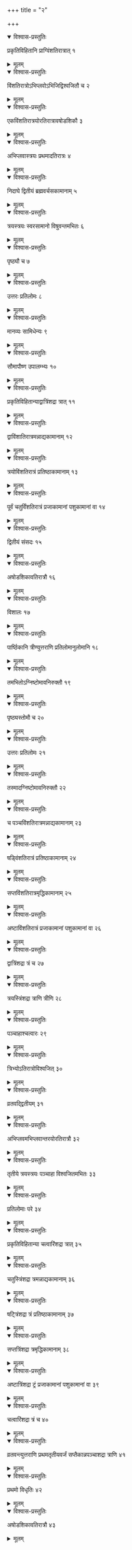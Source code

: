 +++
title = "२"

+++


<details open><summary>विश्वास-प्रस्तुतिः</summary>

प्रकृतिविहितानि प्राग्विंशतिरात्रात् १
</details>

<details><summary>मूलम्</summary>

प्रकृतिविहितानि प्राग्विंशतिरात्रात् १
</details>


<details open><summary>विश्वास-प्रस्तुतिः</summary>

विंशतिरात्रोऽभिप्लवोऽभिजिद्विश्वजितौ च २
</details>

<details><summary>मूलम्</summary>

विंशतिरात्रोऽभिप्लवोऽभिजिद्विश्वजितौ च २
</details>


<details open><summary>विश्वास-प्रस्तुतिः</summary>

एकविंशतिरात्रयोरतिरात्रावषोडशिकौ ३
</details>

<details><summary>मूलम्</summary>

एकविंशतिरात्रयोरतिरात्रावषोडशिकौ ३
</details>


<details open><summary>विश्वास-प्रस्तुतिः</summary>

अभिप्लवास्त्रयः प्रथमादतिरात्रः ४
</details>

<details><summary>मूलम्</summary>

अभिप्लवास्त्रयः प्रथमादतिरात्रः ४
</details>


<details open><summary>विश्वास-प्रस्तुतिः</summary>

निदाघे द्वितीयं ब्रह्मवर्चसकामानाम् ५
</details>

<details><summary>मूलम्</summary>

निदाघे द्वितीयं ब्रह्मवर्चसकामानाम् ५
</details>


<details open><summary>विश्वास-प्रस्तुतिः</summary>

त्रयस्त्रयः स्वरसामानो विषुवन्तमभितः ६
</details>

<details><summary>मूलम्</summary>

त्रयस्त्रयः स्वरसामानो विषुवन्तमभितः ६
</details>


<details open><summary>विश्वास-प्रस्तुतिः</summary>

पृष्ठ्यौ च ७
</details>

<details><summary>मूलम्</summary>

पृष्ठ्यौ च ७
</details>


<details open><summary>विश्वास-प्रस्तुतिः</summary>

उत्तरः प्रतिलोमः ८
</details>

<details><summary>मूलम्</summary>

उत्तरः प्रतिलोमः ८
</details>


<details open><summary>विश्वास-प्रस्तुतिः</summary>

मानव्यः सामिधेन्यः ९
</details>

<details><summary>मूलम्</summary>

मानव्यः सामिधेन्यः ९
</details>


<details open><summary>विश्वास-प्रस्तुतिः</summary>

सौमापौष्ण उपालम्भ्यः १०
</details>

<details><summary>मूलम्</summary>

सौमापौष्ण उपालम्भ्यः १०
</details>


<details open><summary>विश्वास-प्रस्तुतिः</summary>

प्रकृतिविहितान्याद्वात्रिंशद्रा त्रात् ११
</details>

<details><summary>मूलम्</summary>

प्रकृतिविहितान्याद्वात्रिंशद्रा त्रात् ११
</details>


<details open><summary>विश्वास-प्रस्तुतिः</summary>

द्वाविंशातिरात्रमन्नाद्यकामानाम् १२
</details>

<details><summary>मूलम्</summary>

द्वाविंशातिरात्रमन्नाद्यकामानाम् १२
</details>


<details open><summary>विश्वास-प्रस्तुतिः</summary>

त्रयोविंशतिरात्रं प्रतिष्ठाकामानाम् १३
</details>

<details><summary>मूलम्</summary>

त्रयोविंशतिरात्रं प्रतिष्ठाकामानाम् १३
</details>


<details open><summary>विश्वास-प्रस्तुतिः</summary>

पूर्वं चतुर्विंशतिरात्रं प्रजाकामानां पशुकामानां वा १४
</details>

<details><summary>मूलम्</summary>

पूर्वं चतुर्विंशतिरात्रं प्रजाकामानां पशुकामानां वा १४
</details>


<details open><summary>विश्वास-प्रस्तुतिः</summary>

द्वितीयं संसदः १५
</details>

<details><summary>मूलम्</summary>

द्वितीयं संसदः १५
</details>


<details open><summary>विश्वास-प्रस्तुतिः</summary>

अषोडशिकावतिरात्रौ १६
</details>

<details><summary>मूलम्</summary>

अषोडशिकावतिरात्रौ १६
</details>


<details open><summary>विश्वास-प्रस्तुतिः</summary>

विशालः १७
</details>

<details><summary>मूलम्</summary>

विशालः १७
</details>


<details open><summary>विश्वास-प्रस्तुतिः</summary>

पार्ष्ठिकानि त्रीण्युत्तराणि प्रतिलोमानुलोमानि १८
</details>

<details><summary>मूलम्</summary>

पार्ष्ठिकानि त्रीण्युत्तराणि प्रतिलोमानुलोमानि १८
</details>


<details open><summary>विश्वास-प्रस्तुतिः</summary>

तमभितोऽग्निष्टोमावनिरुक्तौ १९
</details>

<details><summary>मूलम्</summary>

तमभितोऽग्निष्टोमावनिरुक्तौ १९
</details>


<details open><summary>विश्वास-प्रस्तुतिः</summary>

पृष्ठ्यस्तोमौ च २०
</details>

<details><summary>मूलम्</summary>

पृष्ठ्यस्तोमौ च २०
</details>


<details open><summary>विश्वास-प्रस्तुतिः</summary>

उत्तरः प्रतिलोमः २१
</details>

<details><summary>मूलम्</summary>

उत्तरः प्रतिलोमः २१
</details>


<details open><summary>विश्वास-प्रस्तुतिः</summary>

तस्मादग्निष्टोमावनिरुक्तौ २२
</details>

<details><summary>मूलम्</summary>

तस्मादग्निष्टोमावनिरुक्तौ २२
</details>


<details open><summary>विश्वास-प्रस्तुतिः</summary>

च पञ्चविंशतिरात्रमन्नाद्यकामानाम् २३
</details>

<details><summary>मूलम्</summary>

च पञ्चविंशतिरात्रमन्नाद्यकामानाम् २३
</details>


<details open><summary>विश्वास-प्रस्तुतिः</summary>

षड्विंशतिरात्रं प्रतिष्ठाकामानाम् २४
</details>

<details><summary>मूलम्</summary>

षड्विंशतिरात्रं प्रतिष्ठाकामानाम् २४
</details>


<details open><summary>विश्वास-प्रस्तुतिः</summary>

सप्तविंशतिरात्रमृद्धिकामानाम् २५
</details>

<details><summary>मूलम्</summary>

सप्तविंशतिरात्रमृद्धिकामानाम् २५
</details>


<details open><summary>विश्वास-प्रस्तुतिः</summary>

अष्टाविंशतिरात्रं प्रजाकामानां पशुकामानां वा २६
</details>

<details><summary>मूलम्</summary>

अष्टाविंशतिरात्रं प्रजाकामानां पशुकामानां वा २६
</details>


<details open><summary>विश्वास-प्रस्तुतिः</summary>

द्वात्रिंशद्रा त्रं च २७
</details>

<details><summary>मूलम्</summary>

द्वात्रिंशद्रा त्रं च २७
</details>


<details open><summary>विश्वास-प्रस्तुतिः</summary>

त्रयस्त्रिंशद्रा त्राणि त्रीणि २८
</details>

<details><summary>मूलम्</summary>

त्रयस्त्रिंशद्रा त्राणि त्रीणि २८
</details>


<details open><summary>विश्वास-प्रस्तुतिः</summary>

पञ्चाहाश्चत्वारः २९
</details>

<details><summary>मूलम्</summary>

पञ्चाहाश्चत्वारः २९
</details>


<details open><summary>विश्वास-प्रस्तुतिः</summary>

त्रिभ्योऽतिरात्रोविश्वजित् ३०
</details>

<details><summary>मूलम्</summary>

त्रिभ्योऽतिरात्रोविश्वजित् ३०
</details>


<details open><summary>विश्वास-प्रस्तुतिः</summary>

व्रतवद्द्वितीयम् ३१
</details>

<details><summary>मूलम्</summary>

व्रतवद्द्वितीयम् ३१
</details>


<details open><summary>विश्वास-प्रस्तुतिः</summary>

अभिप्लवमभिप्लवान्तरयोरतिरात्रौ ३२
</details>

<details><summary>मूलम्</summary>

अभिप्लवमभिप्लवान्तरयोरतिरात्रौ ३२
</details>


<details open><summary>विश्वास-प्रस्तुतिः</summary>

तृतीये त्रयस्त्रयः पञ्चाहा विश्वजितमभितः ३३
</details>

<details><summary>मूलम्</summary>

तृतीये त्रयस्त्रयः पञ्चाहा विश्वजितमभितः ३३
</details>


<details open><summary>विश्वास-प्रस्तुतिः</summary>

प्रतिलोमाः परे ३४
</details>

<details><summary>मूलम्</summary>

प्रतिलोमाः परे ३४
</details>


<details open><summary>विश्वास-प्रस्तुतिः</summary>

प्रकृतिविहितान्या चत्वारिंशद्रा त्रात् ३५
</details>

<details><summary>मूलम्</summary>

प्रकृतिविहितान्या चत्वारिंशद्रा त्रात् ३५
</details>


<details open><summary>विश्वास-प्रस्तुतिः</summary>

चतुस्त्रिंशद्रा त्रमन्नाद्यकामानाम् ३६
</details>

<details><summary>मूलम्</summary>

चतुस्त्रिंशद्रा त्रमन्नाद्यकामानाम् ३६
</details>


<details open><summary>विश्वास-प्रस्तुतिः</summary>

षट्त्रिंशद्रा त्रं प्रतिष्ठाकामानाम् ३७
</details>

<details><summary>मूलम्</summary>

षट्त्रिंशद्रा त्रं प्रतिष्ठाकामानाम् ३७
</details>


<details open><summary>विश्वास-प्रस्तुतिः</summary>

सप्तत्रिंशद्रा त्रमृद्धिकामानाम् ३८
</details>

<details><summary>मूलम्</summary>

सप्तत्रिंशद्रा त्रमृद्धिकामानाम् ३८
</details>


<details open><summary>विश्वास-प्रस्तुतिः</summary>

अष्टात्रिंशद्रा ट्रं प्रजाकामानां पशुकामानां वा ३९
</details>

<details><summary>मूलम्</summary>

अष्टात्रिंशद्रा ट्रं प्रजाकामानां पशुकामानां वा ३९
</details>


<details open><summary>विश्वास-प्रस्तुतिः</summary>

चत्वारिंशद्रा त्रं च ४०
</details>

<details><summary>मूलम्</summary>

चत्वारिंशद्रा त्रं च ४०
</details>


<details open><summary>विश्वास-प्रस्तुतिः</summary>

व्रतवन्त्युत्तराणि प्रथमतृतीयवर्जं सप्तैकान्नपञ्चाशद्रा त्राणि ४१
</details>

<details><summary>मूलम्</summary>

व्रतवन्त्युत्तराणि प्रथमतृतीयवर्जं सप्तैकान्नपञ्चाशद्रा त्राणि ४१
</details>


<details open><summary>विश्वास-प्रस्तुतिः</summary>

प्रथमो विधृतिः ४२
</details>

<details><summary>मूलम्</summary>

प्रथमो विधृतिः ४२
</details>


<details open><summary>विश्वास-प्रस्तुतिः</summary>

अषोडशिकावतिरात्रौ ४३
</details>

<details><summary>मूलम्</summary>

अषोडशिकावतिरात्रौ ४३
</details>
